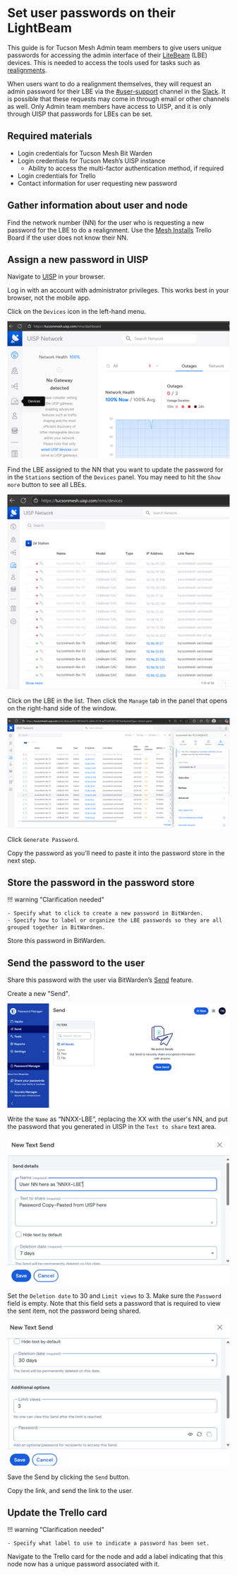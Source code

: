 # Set user passwords on their LightBeam

This guide is for Tucson Mesh Admin team members to give users unique passwords for accessing the admin interface of their [LiteBeam](../../../hardware/litebeam.md) (LBE) devices. This is needed to access the tools used for tasks such as [realignments](../../realignment/index.md).

When users want to do a realignment themselves, they will request an admin password for their LBE via the [\#user-support](https://tucsonmesh.slack.com/archives/C03P19L1WBF) channel in the [Slack](https://tucsonmesh.slack.com/). It is possible that these requests may come in through email or other channels as well. Only Admin team members have access to UISP, and it is only through UISP that passwords for LBEs can be set.

## Required materials

- Login credentials for Tucson Mesh Bit Warden  
- Login credentials for Tucson Mesh’s UISP instance 
  - Ability to access the multi-factor authentication method, if required
- Login credentials for Trello
- Contact information for user requesting new password

## Gather information about user and node

Find the network number (NN) for the user who is requesting a new password for the LBE to do a realignment. Use the [Mesh Installs](https://trello.com/b/q0fcwjCM/mesh-installs) Trello Board if the user does not know their NN.

## Assign a new password in UISP

Navigate to [UISP](https://tucsonmesh.uisp.com/) in your browser.

Log in with an account with administrator privileges. This works best in your browser, not the mobile app.

Click on the `Devices` icon in the left-hand menu.

![UISP Devices icon](img/uisp-devices-icon.png)

Find the LBE assigned to the NN that you want to update the password for in the `Stations` section of the `Devices` panel. You may need to hit the `Show more` button to see all LBEs. 

![UISP Devices list](img/uisp-devices-list.png)

Click on the LBE in the list. Then click the `Manage` tab in the panel that opens on the right-hand side of the window.

![UISP Device detail](img/uisp-devices-detail.png)

Click `Generate Password`.

Copy the password as you'll need to paste it into the password store in the next step.

## Store the password in the password store 

!!! warning "Clarification needed" 

    - Specify what to click to create a new password in BitWarden.
    - Specify how to label or organize the LBE passwords so they are all grouped together in BitWardnen.

Store this password in BitWarden.

## Send the password to the user

Share this password with the user via BitWarden’s [Send](https://bitwarden.com/products/send/) feature.   

Create a new "Send".

![BitWarden Send](img/bitwarden-send.png)

Write the `Name` as “NNXX-LBE”, replacing the XX with the user's NN, and put the password that you generated in UISP in the `Text to share` text area.

![New BitWarden Send](img/bitwarden-new-send.png)

Set the `Deletion date` to 30 and `Limit views` to 3. Make sure the `Password` field is empty. Note that this field sets a password that is required to view the sent item, not the password being shared.

![BitWarden Send deletion settings](img/bitwarden-send-deletion-settings.png)

Save the Send by clicking the `Send` button.

Copy the link, and send the link to the user.

## Update the Trello card 

!!! warning "Clarification needed" 

    - Specify what label to use to indicate a password has been set. 

Navigate to the Trello card for the node and add a label indicating that this node now has a unique password associated with it. 

